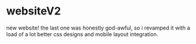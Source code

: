 # websiteV2
new website!
the last one was honestly god-awful, so i revamped it with a load of a lot better css designs and mobile layout integration.
